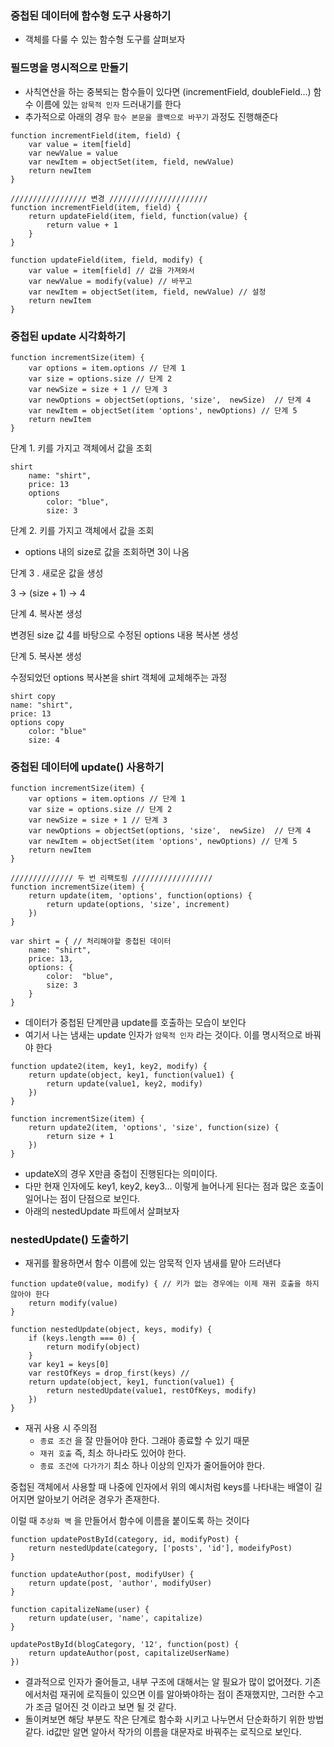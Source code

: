 ### 중첩된 데이터에 함수형 도구 사용하기

- 객체를 다룰 수 있는 함수형 도구를 살펴보자

### 필드명을 명시적으로 만들기

- 사칙연산을 하는 중복되는 함수들이 있다면 (incrementField, doubleField…)
함수 이름에 있는 `암묵적 인자` 드러내기를 한다
- 추가적으로 아래의 경우 `함수 본문을 콜백으로 바꾸기` 과정도 진행해준다

```tsx
function incrementField(item, field) {
	var value = item[field]
	var newValue = value
	var newItem = objectSet(item, field, newValue)
	return newItem
}

///////////////// 변경 //////////////////////
function incrementField(item, field) {
	return updateField(item, field, function(value) {
		return value + 1
	}
}

function updateField(item, field, modify) {
	var value = item[field] // 값을 가져와서
	var newValue = modify(value) // 바꾸고
	var newItem = objectSet(item, field, newValue) // 설정
	return newItem
}
```

### 중첩된 update  시각화하기

```tsx
function incrementSize(item) {
	var options = item.options // 단계 1
	var size = options.size // 단계 2
	var newSize = size + 1 // 단계 3
	var newOptions = objectSet(options, 'size',  newSize)  // 단계 4
	var newItem = objectSet(item 'options', newOptions) // 단계 5
	return newItem
}
```

단계 1. 키를 가지고 객체에서 값을 조회

```tsx
shirt
	name: "shirt",
	price: 13
	options
		color: "blue",
		size: 3
```

단계 2. 키를 가지고 객체에서 값을 조회

- options 내의 size로 값을 조회하면 3이 나옴

단계 3 . 새로운 값을 생성 

3 → (size + 1) → 4

단계 4. 복사본 생성

변경된 size 값 4를 바탕으로 수정된 options 내용 복사본 생성

단계 5. 복사본 생성

수정되었던 options 복사본을 shirt 객체에 교체해주는 과정 

```tsx
shirt copy
name: "shirt",
price: 13
options copy
	color: "blue"
	size: 4
```

### 중첩된 데이터에 update() 사용하기

```tsx
function incrementSize(item) {
	var options = item.options // 단계 1
	var size = options.size // 단계 2
	var newSize = size + 1 // 단계 3
	var newOptions = objectSet(options, 'size',  newSize)  // 단계 4
	var newItem = objectSet(item 'options', newOptions) // 단계 5
	return newItem
}

////////////// 두 번 리팩토링 //////////////////
function incrementSize(item) {
	return update(item, 'options', function(options) {
		return update(options, 'size', increment)
	})
}

var shirt = { // 처리해야할 중첩된 데이터
	name: "shirt",
	price: 13,
	options: {
		color:  "blue",
		size: 3
	}
}
```

- 데이터가 중첩된 단계만큼 update를 호출하는 모습이 보인다
- 여기서 나는 냄새는 update 인자가 `암묵적 인자` 라는 것이다. 이를 명시적으로 바꿔야 한다

```tsx
function update2(item, key1, key2, modify) {
	return update(object, key1, function(value1) {
		return update(value1, key2, modify)
	})
}

function incrementSize(item) {
	return update2(item, 'options', 'size', function(size) {
		return size + 1
	})
}
```

- updateX의 경우 X만큼 중첩이 진행된다는 의미이다.
- 다만 현재  인자에도 key1, key2, key3… 이렇게 늘어나게 된다는 점과 많은 호출이 일어나는 점이 단점으로 보인다.
- 아래의 nestedUpdate 파트에서 살펴보자

### nestedUpdate() 도출하기

- 재귀를 활용하면서 함수 이름에 있는 암묵적 인자 냄새를 맡아 드러낸다

```tsx
function update0(value, modify) { // 키가 없는 경우에는 이제 재귀 호출을 하지 않아야 한다
	return modify(value)
}

function nestedUpdate(object, keys, modify) {
	if (keys.length === 0) {
		return modify(object)
	}
	var key1 = keys[0]
	var restOfKeys = drop_first(keys) // 
	return update(object, key1, function(value1) {
		return nestedUpdate(value1, restOfKeys, modify)
	})
}
```

- 재귀 사용 시 주의점
    - `종료 조건` 을 잘 만들어야 한다. 그래야 종료할 수 있기 때문
    - `재귀 호출` 즉, 최소 하나라도 있어야 한다.
    - `종료 조건에 다가가기` 최소 하나 이상의 인자가 줄어들어야 한다.

중첩된 객체에서 사용할 때 나중에 인자에서 위의 예시처럼 keys를 나타내는 배열이 길어지면 알아보기 어려운 경우가 존재한다. 

이럴 때 `추상화 벽` 을 만들어서 함수에 이름을 붙이도록 하는 것이다

```tsx
function updatePostById(category, id, modifyPost) {
	return nestedUpdate(category, ['posts', 'id'], modeifyPost)
}

function updateAuthor(post, modifyUser) {
	return update(post, 'author', modifyUser)
}

function capitalizeName(user) {
	return update(user, 'name', capitalize)
}

updatePostById(blogCategory, '12', function(post) {
	return updateAuthor(post, capitalizeUserName)
})
```

- 결과적으로 인자가 줄어들고, 내부 구조에 대해서는 알 필요가 많이 없어졌다. 
기존에서처럼 재귀에 로직들이 있으면 이를 알아봐야하는 점이 존재했지만, 그러한 수고가 조금 덜어진 것 이라고 보면 될 것 같다.
- 돌이켜보면 해당 부분도 작은 단계로 함수화 시키고 나누면서 단순화하기 위한 방법 같다. 
id값만 알면 알아서 작가의 이름을 대문자로 바꿔주는 로직으로 보인다.